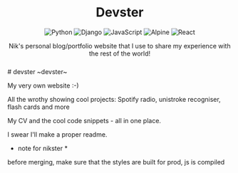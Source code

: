 <div align="center" style="padding-bottom: 10px">
    <h1>Devster</h1>
    <img alt="Python" src="https://img.shields.io/badge/python%20-%2314354C.svg?&style=for-the-badge&logo=python&logoColor=white"/>
    <img alt="Django" src="https://img.shields.io/badge/django%20-%23092E20.svg?&style=for-the-badge&logo=django&logoColor=white"/>
    <img alt="JavaScript" src="https://img.shields.io/badge/javascript%20-%23323330.svg?&style=for-the-badge&logo=javascript&logoColor=%23F7DF1E"/>
    <img alt="Alpine" src="https://img.shields.io/badge/alpinejs%20-%2320232a.svg?&style=for-the-badge&logo=Alpine.js&logoColor=%238BC0D0"/>
    <img alt="React" src="https://img.shields.io/badge/react%20-%2320232a.svg?&style=for-the-badge&logo=react&logoColor=%2361DAFB"/>
<p>
Nik's personal blog/portfolio website that I use to share my experience with the rest of the world!
</p>
</div>
# devster
~devster~

My very own website :-)

All the wrothy showing cool projects: Spotify radio, unistroke recogniser, flash cards and more

My CV and the cool code snippets - all in one place.

I swear I'll make a proper readme.

* note for nikster * 

before merging, make sure that the styles are built for prod, js is compiled 
